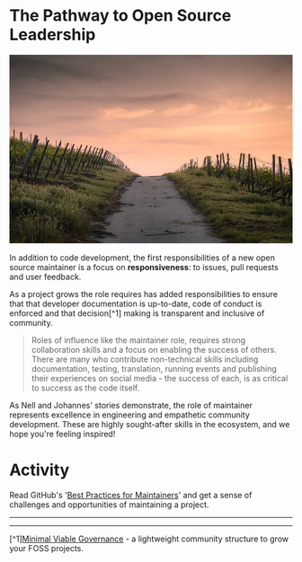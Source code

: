 # The Pathway to Open Source Leadership

![path](../images/path.jpg)

In addition to code development, the first responsibilities of a new open source maintainer is a focus on **responsiveness**: to issues, pull requests and user feedback. 

As a project grows the role requires has added responsibilities to ensure that that developer documentation is up-to-date, code of conduct is enforced and that decision[^1] making is transparent and inclusive of community.  

> Roles of influence like the maintainer role, requires strong collaboration skills and a focus on enabling the success of others.  There are many who contribute non-technical skills including documentation, testing, translation, running events and publishing their experiences on social media - the success of each, is  as critical to success as the code itself.

As Nell and Johannes' stories demonstrate, the role of maintainer represents excellence in engineering and empathetic community development.  These are highly sought-after skills in the ecosystem, and we hope you're feeling inspired!

# Activity

Read GitHub's '[Best Practices for Maintainers](https://opensource.guide/best-practices/)' and get a sense of challenges and opportunities of maintaining a project.

--- 
--- 
[^1][Minimal Viable Governance](https://github.blog/2021-07-22-minimum-viable-governance-lightweight-community-structure-foss-projects/) - a lightweight community structure to grow your FOSS projects.
 

